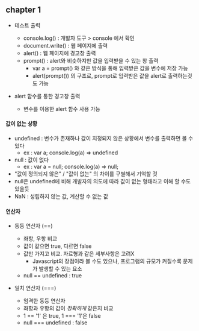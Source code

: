 ## chapter 1

- 테스트 출력
    - console.log() : 개발자 도구 > console 에서 확인
    - document.write() : 웹 페이지에 출력
    - alert() : 웹 페이지에 경고창 출력
    - prompt() : alert와 비슷하지만 값을 입력받을 수 있는 창 출력
        - var a = prompt() 와 같은 방식을 통해 입력받은 값을 변수에 저장 가능
        - alert(prompt()) 의 구조로, prompt로 입력받은 값을 alert로 출력하는것도 가능

- alert 함수를 통한 경고창 출력
    - 변수를 이용한 alert 함수 사용 가능

#### 값이 없는 상황
- undefined : 변수가 존재하나 값이 지정되지 않은 상황에서 변수를 출력하면 볼 수 있다
    - ex : var a; console.log(a) => undefined
- null : 값이 없다
    - ex : var a = null; console.log(a) => null;
- "값이 정의되지 않은" / "값이 없는" 의 차이를 구별해서 기억할 것
- null은 undefined에 비해 개발자의 의도에 따라 값이 없는 형태라고 이해 할 수도 있을듯
- NaN : 성립하지 않는 값, 계산할 수 없는 값

#### 연산자 
- 동등 연산자 (==)
    - 좌항, 우항 비교
    - 값이 같으면 true, 다르면 false
    - 값만 가지고 비교. 자료형과 같은 세부사항은 고려X
        - Javascript의 장점이라 볼 수도 있으나, 프로그램의 규모가 커질수록 문제가 발생할 수 있는 요소
    - null == undefined : true
    

- 일치 연산자 (===)
    - 엄격한 동등 연산자
    - 좌항과 우항의 값이 _정확하게_ 같은지 비교
    - 1 == '1' 은 true, 1 === '1'은 false
    - null === undefined : false
